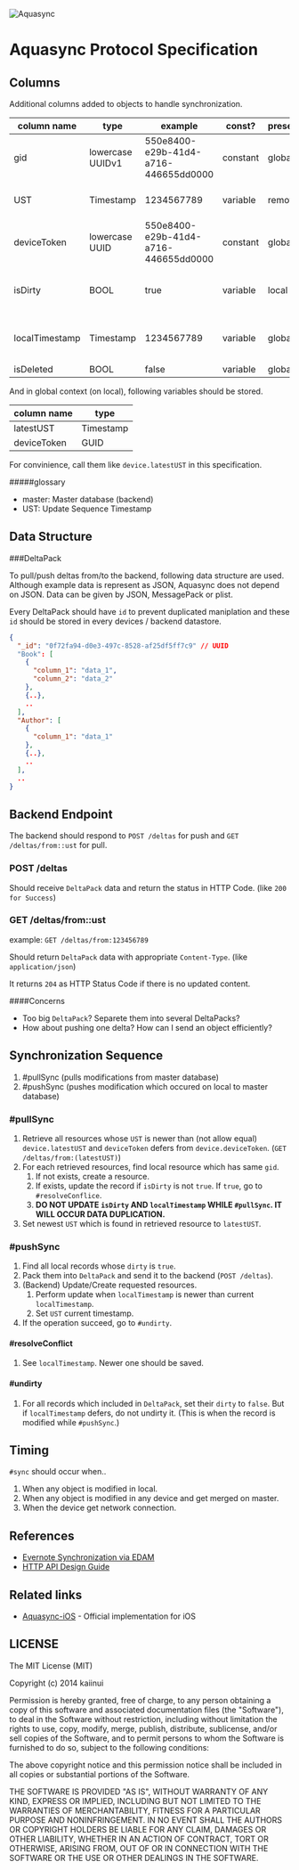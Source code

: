 ![Aquasync](https://dl.dropboxusercontent.com/u/7817937/_github/aquamarine/aquasync_logo.png)

Aquasync Protocol Specification
===

Columns
---

Additional columns added to objects to handle synchronization.

|column name   |type     |example                             |const?  |presence |origin |description|
|--------------|---------|------------------------------------|--------|---------|-------|-----------|
|gid           |lowercase UUIDv1   |550e8400-e29b-41d4-a716-446655dd0000|constant|global   |local  |generated locally when object created|
|UST           |Timestamp|1234567789                          |variable|remote   |remote |time when the data get merged to the master|
|deviceToken   |lowercase UUID     |550e8400-e29b-41d4-a716-446655dd0000|constant|global   |local  |notate which device is the origin of the data|
|isDirty       |BOOL     |true                                |variable|local    |local  |true when modified/created (do not set while synchronization)|
|localTimestamp|Timestamp|1234567789                          |variable|global   |local  |time when last modified (do not set while synchronization)|
|isDeleted     |BOOL     |false                               |variable|global   |local  |for soft deletion|

And in global context (on local), following variables should be stored.

|column name   |type     |
|--------------|---------|
|latestUST     |Timestamp|
|deviceToken   |GUID     |

For convinience, call them like `device.latestUST` in this specification.

#####glossary

- master: Master database (backend)
- UST: Update Sequence Timestamp

Data Structure
---

###DeltaPack

To pull/push deltas from/to the backend, following data structure are used. Although example data is represent as JSON, Aquasync does not depend on JSON. Data can be given by JSON, MessagePack or plist.

Every DeltaPack should have `id` to prevent duplicated maniplation and these `id` should be stored in every devices / backend datastore.

```json
{
  "_id": "0f72fa94-d0e3-497c-8528-af25df5ff7c9" // UUID
  "Book": [
    {
      "column_1": "data_1",
      "column_2": "data_2"
    },
    {..},
    ..
  ],
  "Author": [
    {
      "column_1": "data_1"
    },
    {..},
    ..
  ],
  ..
}
```

Backend Endpoint
---

The backend should respond to `POST /deltas` for push and `GET /deltas/from::ust` for pull.

### POST /deltas

Should receive `DeltaPack` data and return the status in HTTP Code. (like `200 for Success`)

### GET /deltas/from::ust

example: `GET /deltas/from:123456789`

Should return `DeltaPack` data with appropriate `Content-Type`. (like `application/json`)

It returns `204` as HTTP Status Code if there is no updated content.

####Concerns

- Too big `DeltaPack`? Separete them into several DeltaPacks?
- How about pushing one delta? How can I send an object efficiently?

Synchronization Sequence
---

1. #pullSync (pulls modifications from master database)
2. #pushSync (pushes modification which occured on local to master database)

### \#pullSync

1. Retrieve all resources whose `UST` is newer than (not allow equal) `device.latestUST` and `deviceToken` defers from `device.deviceToken`. (`GET /deltas/from:(latestUST)`)
2. For each retrieved resources, find local resource which has same `gid`.
     1. If not exists, create a resource.
     2. If exists, update the record if `isDirty` is not `true`. If `true`, go to `#resolveConflice`.
     3. **DO NOT UPDATE `isDirty` AND `localTimestamp` WHILE `#pullSync`. IT WILL OCCUR DATA DUPLICATION.**
3. Set newest `UST` which is found in retrieved resource to `latestUST`.

### \#pushSync

1. Find all local records whose `dirty` is `true`.
2. Pack them into `DeltaPack` and send it to the backend (`POST /deltas`).
3. (Backend) Update/Create requested resources.
     1. Perform update when `localTimestamp` is newer than current `localTimestamp`.
     2. Set `UST` current timestamp.
4. If the operation succeed, go to `#undirty`.

#### \#resolveConflict

1. See `localTimestamp`. Newer one should be saved.
 
#### \#undirty

1. For all records which included in `DeltaPack`, set their `dirty` to `false`. But if `localTimestamp` defers, do not undirty it. (This is when the record is modified while `#pushSync`.)

Timing
---

`#sync` should occur when..

1. When any object is modified in local.
2. When any object is modified in any device and get merged on master.
3. When the device get network connection.

References
--

- [Evernote Synchronization via EDAM](https://dev.evernote.com/media/pdf/edam-sync.pdf)
- [HTTP API Design Guide](https://github.com/interagent/http-api-design)

Related links
---

- [Aquasync-iOS](https://github.com/AQAquamarine/aquasync-ios) - Official implementation for iOS

LICENSE
---

The MIT License (MIT)

Copyright (c) 2014 kaiinui

Permission is hereby granted, free of charge, to any person obtaining a copy of this software and associated documentation files (the "Software"), to deal in the Software without restriction, including without limitation the rights to use, copy, modify, merge, publish, distribute, sublicense, and/or sell copies of the Software, and to permit persons to whom the Software is furnished to do so, subject to the following conditions:

The above copyright notice and this permission notice shall be included in all copies or substantial portions of the Software.

THE SOFTWARE IS PROVIDED "AS IS", WITHOUT WARRANTY OF ANY KIND, EXPRESS OR IMPLIED, INCLUDING BUT NOT LIMITED TO THE WARRANTIES OF MERCHANTABILITY, FITNESS FOR A PARTICULAR PURPOSE AND NONINFRINGEMENT. IN NO EVENT SHALL THE AUTHORS OR COPYRIGHT HOLDERS BE LIABLE FOR ANY CLAIM, DAMAGES OR OTHER LIABILITY, WHETHER IN AN ACTION OF CONTRACT, TORT OR OTHERWISE, ARISING FROM, OUT OF OR IN CONNECTION WITH THE SOFTWARE OR THE USE OR OTHER DEALINGS IN THE SOFTWARE.
